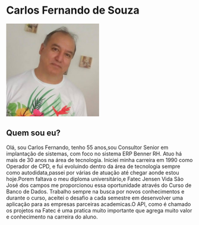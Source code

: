 # Carlos Fernando de Souza

<img src="https://github.com/CarlosSouza87/Portfolio-Fatec/blob/main/vv.jpg" height="250" width="250"/>

## Quem sou eu?

   Olá, sou Carlos Fernando, tenho 55 anos,sou Consultor Senior em implantação de sistemas, com foco no sistema ERP Benner RH.
   Atuo há mais de 30 anos na área de tecnologia.
   Iniciei minha carreira em 1990 como Operador de CPD, e fui evoluindo dentro da área de tecnologia sempre como autodidata,passei por 
   várias de atuação até chegar aonde estou hoje.Porem faltava o meu diploma universitário,e Fatec Jensen Vida São José dos campos me 
   proporcionou essa oportunidade através do Curso de Banco de Dados.
   Trabalho sempre na busca por novos conhecimentos e durante o curso, aceitei o desafio a cada semestre em desenvolver uma aplicação
   para as empresas parceiras academicas.O API, como é chamado os projetos na Fatec é uma pratica muito importante que agrega muito valor e
   conhecimento na carreira do aluno.

<br>
